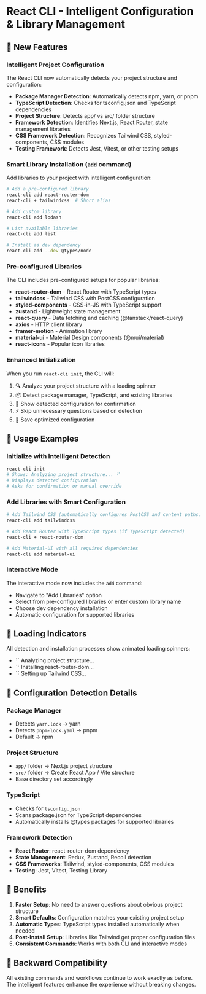 # React CLI - Intelligent Configuration & Library Management

## 🚀 New Features

### Intelligent Project Configuration
The React CLI now automatically detects your project structure and configuration:

- **Package Manager Detection**: Automatically detects npm, yarn, or pnpm
- **TypeScript Detection**: Checks for tsconfig.json and TypeScript dependencies
- **Project Structure**: Detects app/ vs src/ folder structure
- **Framework Detection**: Identifies Next.js, React Router, state management libraries
- **CSS Framework Detection**: Recognizes Tailwind CSS, styled-components, CSS modules
- **Testing Framework**: Detects Jest, Vitest, or other testing setups

### Smart Library Installation (`add` command)
Add libraries to your project with intelligent configuration:

```bash
# Add a pre-configured library
react-cli add react-router-dom
react-cli + tailwindcss  # Short alias

# Add custom library
react-cli add lodash

# List available libraries
react-cli add list

# Install as dev dependency
react-cli add --dev @types/node
```

### Pre-configured Libraries
The CLI includes pre-configured setups for popular libraries:

- **react-router-dom** - React Router with TypeScript types
- **tailwindcss** - Tailwind CSS with PostCSS configuration
- **styled-components** - CSS-in-JS with TypeScript support
- **zustand** - Lightweight state management
- **react-query** - Data fetching and caching (@tanstack/react-query)
- **axios** - HTTP client library
- **framer-motion** - Animation library
- **material-ui** - Material Design components (@mui/material)
- **react-icons** - Popular icon libraries

### Enhanced Initialization
When you run `react-cli init`, the CLI will:

1. 🔍 Analyze your project structure with a loading spinner
2. 📦 Detect package manager, TypeScript, and existing libraries
3. 🎯 Show detected configuration for confirmation
4. ⚡ Skip unnecessary questions based on detection
5. 💾 Save optimized configuration

## 📖 Usage Examples

### Initialize with Intelligent Detection
```bash
react-cli init
# Shows: Analyzing project structure... ⠋
# Displays detected configuration
# Asks for confirmation or manual override
```

### Add Libraries with Smart Configuration
```bash
# Add Tailwind CSS (automatically configures PostCSS and content paths)
react-cli add tailwindcss

# Add React Router with TypeScript types (if TypeScript detected)
react-cli + react-router-dom

# Add Material-UI with all required dependencies
react-cli add material-ui
```

### Interactive Mode
The interactive mode now includes the `add` command:
- Navigate to "Add Libraries" option
- Select from pre-configured libraries or enter custom library name
- Choose dev dependency installation
- Automatic configuration for supported libraries

## 🎨 Loading Indicators
All detection and installation processes show animated loading spinners:
- ⠋ Analyzing project structure...
- ⠙ Installing react-router-dom...
- ⠹ Setting up Tailwind CSS...

## 🔧 Configuration Detection Details

### Package Manager
- Detects `yarn.lock` → yarn
- Detects `pnpm-lock.yaml` → pnpm  
- Default → npm

### Project Structure
- `app/` folder → Next.js project structure
- `src/` folder → Create React App / Vite structure
- Base directory set accordingly

### TypeScript
- Checks for `tsconfig.json`
- Scans package.json for TypeScript dependencies
- Automatically installs @types packages for supported libraries

### Framework Detection
- **React Router**: react-router-dom dependency
- **State Management**: Redux, Zustand, Recoil detection
- **CSS Frameworks**: Tailwind, styled-components, CSS modules
- **Testing**: Jest, Vitest, Testing Library

## 🚀 Benefits

1. **Faster Setup**: No need to answer questions about obvious project structure
2. **Smart Defaults**: Configuration matches your existing project setup
3. **Automatic Types**: TypeScript types installed automatically when needed
4. **Post-Install Setup**: Libraries like Tailwind get proper configuration files
5. **Consistent Commands**: Works with both CLI and interactive modes

## 🎯 Backward Compatibility
All existing commands and workflows continue to work exactly as before. The intelligent features enhance the experience without breaking changes.
